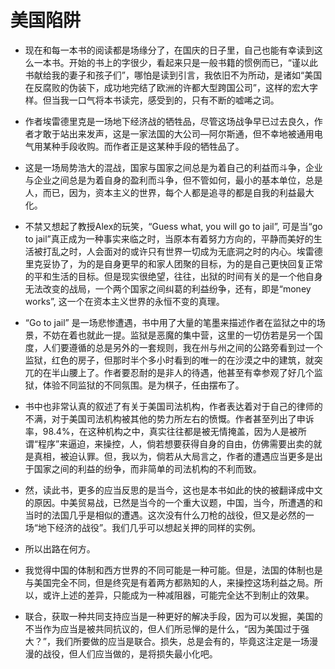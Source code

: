 # 美国陷阱
- 现在和每一本书的阅读都是场缘分了，在国庆的日子里，自己也能有幸读到这么一本书。开始的书上的字很少，看起来只是一般书籍的惯例而已，“谨以此书献给我的妻子和孩子们”，哪怕是读到引言，我依旧不为所动，是诸如“美国在反腐败的伪装下，成功地完结了欧洲的许都大型跨国公司”，这样的宏大字样。但当我一口气将本书读完，感受到的，只有不断的嘘唏之词。

- 作者埃雷德里克是一场地下经济战的牺牲品，尽管这场战争早已过去良久，作者才敢于站出来发声，这是一家法国的大公司—阿尔斯通，但不幸地被通用电气用某种手段收购。而作者正是这某种手段的牺牲品了。
- 这是一场局势浩大的混战，国家与国家之间总是为着自己的利益而斗争，企业与企业之间总是为着自身的盈利而斗争，但不管如何，最小的基本单位，总是人，而已，因为，资本主义的世界，每个人都是追寻的都是自我的利益最大化。
- 不禁又想起了教授Alex的玩笑，“Guess what, you will go to jail”, 可是当“go to jail”真正成为一种事实来临之时，当原本有着努力方向的，平静而美好的生活被打乱之时，人会面对的或许只有世界一切成为无底洞之时的内心。埃雷德里克妥协了，为的是自身更早的和家人团聚的目标，为的是自己更快回复正常的平和生活的目标。但是现实很绝望，往往，出狱的时间有关的是一个他自身无法改变的战局，一个两个国家之间纠葛的利益纷争，还有，即是“money works”, 这一个在资本主义世界的永恒不变的真理。
- “Go to jail” 是一场悲惨遭遇，书中用了大量的笔墨来描述作者在监狱之中的场景，不妨在着也就此一提。监狱是恶魔的集中营，这里的一切仿若是另一个国度，人们要遵循的总是另外的一套规则，我在州与州之间的公路旁看到过一个监狱，红色的房子，但那时半个多小时看到的唯一的在沙漠之中的建筑，就突兀的在半山腰上了。作者要忍耐的是非人的待遇，他甚至有幸参观了好几个监狱，体验不同监狱的不同氛围。是为棋子，任由摆布了。
- 书中也非常认真的叙述了有关于美国司法机构，作者表达着对于自己的律师的不满，对于美国司法机构被其他的势力所左右的愤慨。作者甚至列出了申诉率，98.4%，在这种机构之中，真实往往都是被无情掩盖，因为人是被所谓“程序”来逼迫，来操控，人，倘若想要获得自身的自由，仿佛需要出卖的就是真相，被迫认罪。但，我以为，倘若从大局言之，作者的遭遇应当更多是出于国家之间的利益的纷争，而非简单的司法机构的不利而致。
- 然，读此书，更多的应当反思的是当今，这也是本书如此的快的被翻译成中文的原因。中美贸易战，已然是当今的一个重大议题，中国，当今，所遭遇的和当时的法国几乎是相似的遭遇。这次没有什么刀枪的战役，但又是必然的一场“地下经济的战役”。我们几乎可以想起关押的同样的实例。
- 所以出路在何方。
- 我觉得中国的体制和西方世界的不同可能是一种可能。但是，法国的体制也是与美国完全不同，但是终究是有着两方都熟知的人，来操控这场利益之局。所以，或许上述的差异，只能成为一种减阻器，可能完全达不到制止的效果。
- 联合，获取一种共同支持应当是一种更好的解决手段，因为可以发掘，美国的不当作为应当是被共同抗议的，但人们所忌惮的是什么，“因为美国过于强大？”，我们所要做的应当是联合。损失，总是会有的，毕竟这注定是一场漫漫的战役，但人们应当做的，是将损失最小化吧。
